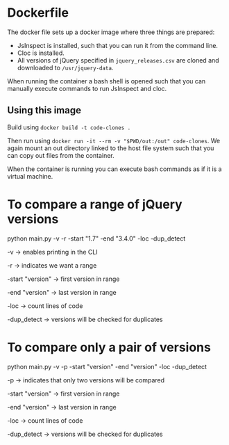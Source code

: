 # Dockerfile

The docker file sets up a docker image where three things 
are prepared:
- JsInspect is installed, such that you can run it from the 
command line.
- Cloc is installed.
- All versions of jQuery specified in `jquery_releases.csv` are 
cloned and downloaded to `/usr/jquery-data`.

When running the container a bash shell is opened such that you
can manually execute commands to run JsInspect and cloc. 

## Using this image

Build using `docker build -t code-clones .`

Then run using 
`docker run -it --rm -v "$PWD/out:/out" code-clones`. 
We again mount an out directory linked to the host file system
such that you can copy out files from the container. 

When the container is running you can execute bash commands
as if it is a virtual machine. 

# To compare a range of jQuery versions
python main.py -v -r -start "1.7" -end "3.4.0" -loc -dup_detect

-v -> enables printing in the CLI 

-r -> indicates we want a range <REQUIRED>

-start "version" -> first version in range <REQUIRED>

-end "version" -> last version in range  <REQUIRED>

-loc -> count lines of code <REQUIRED>

-dup_detect -> versions will be checked for duplicates <REQUIRED>

# To compare only a pair of versions
python main.py -v -p -start "version" -end "version" -loc -dup_detect

-p -> indicates that only two versions will be compared <REQUIRED>

-start "version" -> first version in range <REQUIRED>

-end "version" -> last version in range  <REQUIRED>

-loc -> count lines of code <REQUIRED>

-dup_detect -> versions will be checked for duplicates <REQUIRED>

